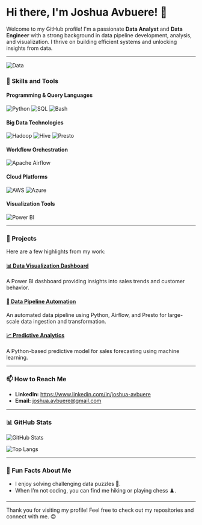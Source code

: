 # Hi there, I'm Joshua Avbuere! 👋

Welcome to my GitHub profile! I'm a passionate **Data Analyst** and **Data Engineer** with a strong background in data pipeline development, analysis, and visualization. I thrive on building efficient systems and unlocking insights from data.

---

![Data](https://img.icons8.com/external-flat-juicy-fish/344/external-data-big-data-flat-flat-juicy-fish.png)

### 🚀 Skills and Tools

#### **Programming & Query Languages**
![Python](https://img.shields.io/badge/Python-3670A0?style=for-the-badge&logo=python&logoColor=ffdd54) ![SQL](https://img.shields.io/badge/PostgreSQL-316192?style=for-the-badge&logo=postgresql&logoColor=white) ![Bash](https://img.shields.io/badge/Bash-4EAA25?style=for-the-badge&logo=gnu-bash&logoColor=white)

#### **Big Data Technologies**
![Hadoop](https://img.shields.io/badge/Hadoop-66CCFF?style=for-the-badge&logo=apachehadoop&logoColor=black) ![Hive](https://img.shields.io/badge/Apache%20Hive-FDEE21?style=for-the-badge&logo=apachehive&logoColor=black) ![Presto](https://img.shields.io/badge/Presto-3178C6?style=for-the-badge&logo=presto&logoColor=white)

#### **Workflow Orchestration**
![Apache Airflow](https://img.shields.io/badge/Apache%20Airflow-017CEE?style=for-the-badge&logo=apacheairflow&logoColor=white)

#### **Cloud Platforms**
![AWS](https://img.shields.io/badge/AWS-232F3E?style=for-the-badge&logo=amazonaws&logoColor=white) ![Azure](https://img.shields.io/badge/Azure-0078D4?style=for-the-badge&logo=microsoftazure&logoColor=white) 

#### **Visualization Tools**
![Power BI](https://img.shields.io/badge/PowerBI-F2C811?style=for-the-badge&logo=powerbi&logoColor=black)

---

### 🌟 Projects

Here are a few highlights from my work:

#### [📊 Data Visualization Dashboard](https://github.com/yourgithubusername/data-viz-dashboard)
A Power BI dashboard providing insights into sales trends and customer behavior.

#### [💾 Data Pipeline Automation](https://github.com/yourgithubusername/data-pipeline-automation)
An automated data pipeline using Python, Airflow, and Presto for large-scale data ingestion and transformation.

#### [📈 Predictive Analytics](https://github.com/yourgithubusername/predictive-analytics)
A Python-based predictive model for sales forecasting using machine learning.

---

### 📫 How to Reach Me

- **LinkedIn:** https://www.linkedin.com/in/joshua-avbuere
- **Email:** joshua.avbuere@gmail.com

---

### 📊 GitHub Stats

![GitHub Stats](https://github-readme-stats.vercel.app/api?username=yourgithubusername&show_icons=true&theme=radical)

![Top Langs](https://github-readme-stats.vercel.app/api/top-langs/?username=yourgithubusername&layout=compact&theme=radical)

---

### 🎨 Fun Facts About Me
- I enjoy solving challenging data puzzles 🧩.
- When I’m not coding, you can find me hiking or playing chess ♟️.

---

Thank you for visiting my profile! Feel free to check out my repositories and connect with me. 😊
